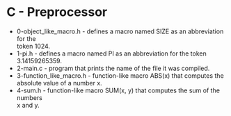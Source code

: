 # C - Preprocessor

* 0-object_like_macro.h - defines a macro named SIZE as an abbreviation for the\
token 1024.
* 1-pi.h - defines a macro named PI as an abbreviation for the token\
3.14159265359.
* 2-main.c - program that prints the name of the file it was compiled.
* 3-function_like_macro.h - function-like macro ABS(x) that computes the \
absolute value of a number x.
* 4-sum.h - function-like macro SUM(x, y) that computes the sum of the numbers \
x and y.
